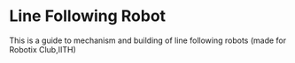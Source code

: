 # Line Following Robot
This is a guide to mechanism and building of line following robots (made for Robotix Club,IITH)
